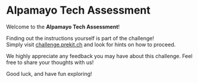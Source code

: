 # Alpamayo Tech Assessment

Welcome to the **Alpamayo Tech Assessment**!

Finding out the instructions yourself is part of the challenge!  
Simply visit [challenge.prekit.ch](http://challenge.prekit.ch) and look for hints on how to proceed.

We highly appreciate any feedback you may have about this challenge.
Feel free to share your thoughts with us!

Good luck, and have fun exploring!

